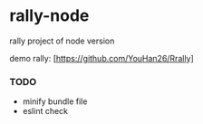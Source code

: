 # rally-node
rally project of node version 


demo rally: [https://github.com/YouHan26/Rrally]


### TODO
* minify bundle file
* eslint check
